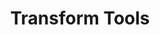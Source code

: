 ---
title: 'Transform Tools'
description: 'A polyglot web converter.'
link: 'https://transform.tools/'
imageURL: 'https://res.cloudinary.com/dc6mrv5cb/image/upload/v1718793605/personal-resources/tools/transform.tools__apnjrd_vi4ys6.webp'
---